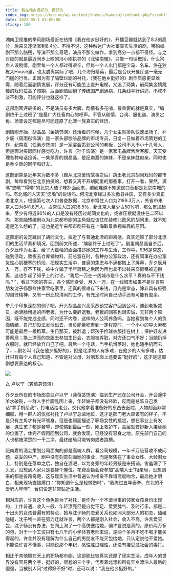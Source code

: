 ```yaml
---
title: 我在他乡挺好的，挺好的
index_img: https://eee.me/wp-content/themes/kamoka/timthumb.php?src=https://eee.me/wp-content/uploads/2021/07/2021072818184181.jpg&w=1200&h=600&zc=1
date: 2022-05-1 02:00:00
sticky: 100
---
```


湖南卫视推的季风剧场最近在热播《我在他乡挺好的》，开播豆瓣就达到了8.3的高分，后来又逐渐涨到8.4分。不得不说，这种触达广大社畜真实生活的剧，哪怕编剧不那么脑残，导演不那么奇葩，演员不那么做作，拿到高分一点都不奇怪。与之对应的就是最近同步上映的冯小刚执导的《北辕南辙》，只能一句话概括，什么狗血人设剧情，剧里每一个人都过得艰辛，但每一个人出门都是宝马、名车、住在独栋大House里，也太脱离实际了吧，几个海归精英，最后是合伙开餐厅这一毫无门槛的行当。正因为有了隔壁烂剧的衬托，《我在他乡挺好的》剧作质感更显难得，随着后面剧情发展，评分还有可能坐上直升电梯。又追了两集，前两集金婧跳楼的戏码拉高了预期，后面剧情回到了传统国产剧通病，几条线平行讲述，不咸不淡不刺激，可能评分也就这样了。

这部剧网评最多的，不是演员有多大牌，剧情有多花哨，最重要的就是真实，“编剧终于上过班了”是最广大社畜内心的呼声。不管从剧情、台词、服化道、演员定角、场景设定都是尽可能还原了北漂一族真实的经历。

剧情刚开始，胡晶晶（金婧饰演）还活着的时候，几个女主就排队快速出场了，乔夕辰（周雨彤饰演）是一家头部咖啡品牌的市场专员，日复一日做着市场策划的工作，纪南嘉（任素汐饰演）是一家宴会策划公司的老板，公司不大不小十几号人，但是面对买房同样感觉吃力，许言（孙千饰演）是一家家电品牌售后客服，天天受理各种电话投诉，一集杀青的胡晶晶，是纪南嘉的妹妹，不是亲妹胜似亲，同时也是乔夕辰的同学和好友。

这部剧算是近年来为数不多（自从北京爱情故事之后）跳出老北京胡同戏码的都市剧，每每看到在北京拍摄的，想着又离不开胡同里的那些事，打开一看，果然，满嘴“您嘞”“得嘞”的北京大碴子味扑面而来，编剧难道不知道这口音都是北京南城的吗...有北城的人天天“您嘞”的说话吗...何况北京经过多次撤县并区，又有多少真正老北京人，根据第七次人口普查数据，北京市常住人口为2189.3万人，外省市来京人口为841.8万人，占常住人口的38.5％，新北京人至少占50%吧，那么累加起来，至少有将近90%的人口是没有经历过胡同文化的，或者压根就没住在二环以内，那些脑残编剧以为北京都市剧的主角就应该住在装修北欧风的胡同里，就不知道是怎么想的了。这也是近年来都市剧只有在上海取景收视率高的原因。

这部剧的设定跳出了胡同文化，拉近了与普通北漂的距离感，真实还原了部分北漂们的生活节奏和境况，回到前文所述，“编剧终于上过班了”。剧里胡晶晶自杀后，乔夕辰作为女主，给了大篇幅的画面描述她的工作与生活，工作中，996是常态，碰到活动，熬夜去仓库铺物料，前总监在时，各种办公室政治，还有同事在办公室急性心肌梗塞的桥段，把现实生活中，普遍的焦虑与不满都搬上了屏幕，乔夕辰月入一万，存不下钱，被中介骗了半年房租之后因为再也拿不出钱来交房租被迫搬离，这也引起了知乎上的讨论，“税后一万在一线城市是什么水平？真的存不下钱吗？”，看过下面的答主，各个感同身受，月入一万，在一线城市如果不是许言男朋友沈子畅那样住家里吃家里，还真的很难存下来钱，月光是常态，除非具有极强的自律精神，又有一份比较清闲的工作，有充足时间自己动手还有可能有盈余。

举几个印象深刻的例子吧，开头胡晶晶兴高采烈谈完客户回到公司，遇到老板裁员，她满脸懵逼的问老板，为什么要辞退我，老板的回答也很实诚，无非两个原因，既不能完成业绩，同时还不内卷，这样的人公司养鱼吗。当她看到每个人的负面情绪，自己却没法发泄出去，当负能量积累到一定程度时，一个小小的导火索都可能是最后一根稻草。生日那天，被辞退；帮孩子捡球衣服挂在树上；保护好友进警察局；换上漂亮的衣服去参加生日会，衣服被弄脏，对方还口气不好；当她扔掉衣服时，就已经放弃自己了吧。最后一个电话，当手机滑落时，她也随手机而去了……剧名叫《我在他乡挺好的》，但是北漂的人有多难，在他乡的人有多难，估计只有每个人自己知道，不管是对父母、对朋友面上还要说“挺好的”，这才是这部剧想要表达的核心。

![](https://eee.me/wp-content/uploads/2021/07/2021072817501518.jpeg)

△ 卢以宁（龚蓓苾饰演）

乔夕辰所在的市场部总监卢以宁（龚蓓苾饰演）临到生产还在公司开会，开会途中羊水破裂，一群人手忙脚乱围上来，年轻妹子都没有经验，反而是总监自己发话“拿手机给我”，打电话给老公，交代他拿着准备好的东西去医院，人物刻画非常细腻，用一群人的慌张衬托了卢以宁总监地位，这才是部门老大应该有的样子，不是只有主角才有光环缠身。但是也侧面描述了职场女性的尴尬，想在事业上有发展，连生孩子都是奢望，即使熬到最后一刻，刚上救护车，高层就安排新人接替她的位置了，休完产假再回到公司，就会发现，已经没有容身之地，原先部门自己的人也都被清楚的一干二净，最终结局只能转岗或者跳槽。

纪南嘉的酒会策划公司面向的都是高端人群，看公司规模，一年千万级营收不成问题，妥妥的中产，剧中没有刻意刻画她的事业，而是聚焦在了事业女性、大龄剩女上，特别是在落单之后，独自在酒吧，以为身旁的年轻男孩是来搭讪，害羞理了下头发，没想到人家只是要挪个座位，花费高额会费参加“高端人士”相亲局，没想到来的都是各路奇葩，这与现实生活中普遍认为相亲不靠谱高度吻合，最后她才明白，相亲现场直接爆口：“你知道什么是轻微伤吗”，“我练过五年泰拳、东北的不爱听人哔哔”，台词设定非常贴近生活。

相对应的，许言这个角色是为了衬托，是作为一个不谙世事的邻家女孩身份出现的，工作普通、收入一般、年轻漂亮但是自觉不足、爱耍脾气、及时行乐，都是二十出头的女孩普遍有的特点，她与沈子畅的恋爱关系也如同大部分人的初恋，磕磕碰碰，沈子畅一直在努力迁就许言，两个人都是刚入社会，收入不高，许言爱买包，沈子畅没有办法，在网上淘了一个高仿送给她，骗许言说是真的。原价两万多的包，对于一个工资只有七八千的小学体育老师来说，是两个多月不吃不喝才能买得起的，许言并没有理解为什么自己的男朋友不能买包给她，只认定说他不爱她。不能说许言不懂事，只能说那个年纪，感性胜过理性，还没有接受过社会的毒打。

相比于其他飘在天上的职场都市剧，这部剧比较真实还原了现实生活。成年人的世界没有容易两个字，挺好的，很尬的三个字，代表着北漂和所有异乡漂泊人最后的倔强，当被别人问“过得好不好”时，还可以说：“我在他乡挺好的。”